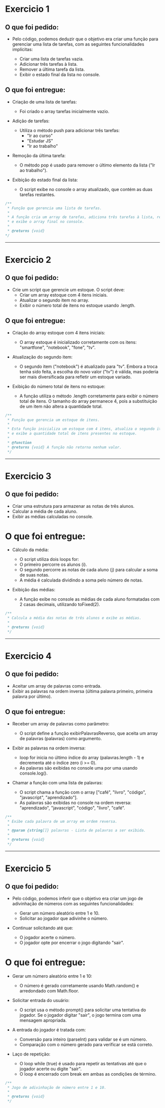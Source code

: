 # Exercicio 1

## O que foi pedido:

 - Pelo código, podemos deduzir que o objetivo era criar uma função para gerenciar uma lista de tarefas, com as seguintes funcionalidades implícitas:

   - Criar uma lista de tarefas vazia.
   - Adicionar três tarefas à lista.
   - Remover a última tarefa da lista.
   - Exibir o estado final da lista no console.

## O que foi entregue:

- Criação de uma lista de tarefas:
   - Foi criado o array tarefas inicialmente vazio.

 - Adição de tarefas:
   - Utiliza o método push para adicionar três tarefas:
      - "Ir ao curso"
      - "Estudar JS"
      - "Ir ao trabalho"

- Remoção da última tarefa:
   - O método pop é usado para remover o último elemento da lista ("Ir ao trabalho").

- Exibição do estado final da lista:
   - O script exibe no console o array atualizado, que contém as duas tarefas restantes.
 
```javascript
/**
 * Função que gerencia uma lista de tarefas.
 * 
 * A função cria um array de tarefas, adiciona três tarefas à lista, remove a última tarefa adicionada
 * e exibe o array final no console.
 * 
 * @returns {void} 
*/
```

--- 

# Exercicio 2
## O que foi pedido:

 - Crie um script que gerencie um estoque. O script deve:
    - Criar um array estoque com 4 itens iniciais.
    - Atualizar o segundo item no array.
    - Exibir o número total de itens no estoque usando .length.

## O que foi entregue:

 - Criação do array estoque com 4 itens iniciais:
     - O array estoque é inicializado corretamente com os itens: "smartfone", "notebook", "fone", "tv".

 - Atualização do segundo item:
    - O segundo item ("notebook") é atualizado para "tv". Embora a troca tenha sido feita, a escolha do novo valor ("tv") é válida, mas poderia ser mais diversificada para refletir um estoque variado.

 - Exibição do número total de itens no estoque:
    - A função utiliza o método .length corretamente para exibir o número total de itens. O tamanho do array permanece 4, pois a substituição de um item não altera a quantidade total.

```javascript
/**
 * Função que gerencia um estoque de itens.
 * 
 * Esta função inicializa um estoque com 4 itens, atualiza o segundo item no array 
 * e exibe a quantidade total de itens presentes no estoque.
 * 
 * @function
 * @returns {void} A função não retorna nenhum valor.
 */
```
---

# Exercicio 3

## O que foi pedido:

 - Criar uma estrutura para armazenar as notas de três alunos.
 - Calcular a média de cada aluno.
 - Exibir as médias calculadas no console.

# O que foi entregue:

 - Cálculo da média:
    - O script utiliza dois loops for:
    - O primeiro percorre os alunos (i).
    - O segundo percorre as notas de cada aluno (j) para calcular a soma de suas notas.
    - A média é calculada dividindo a soma pelo número de notas.

 - Exibição das médias:
    - A função exibe no console as médias de cada aluno formatadas com 2 casas decimais, utilizando toFixed(2).

```javascript
/**
 * Calcula a média das notas de três alunos e exibe as médias.
 *
 * @returns {void}
 */
```
---

# Exercicio 4

## O que foi pedido:

 - Aceitar um array de palavras como entrada.
 - Exibir as palavras na ordem inversa (última palavra primeiro, primeira palavra por último).

## O que foi entregue:

 - Receber um array de palavras como parâmetro:
    - O script define a função exibirPalavrasReverso, que aceita um array de palavras (palavras) como argumento.
 
 - Exibir as palavras na ordem inversa:
    -  loop for inicia no último índice do array (palavras.length - 1) e decrementa até o índice zero (i >= 0).
    - As palavras são exibidas no console uma por uma usando console.log().

 - Chamar a função com uma lista de palavras:
    - O script chama a função com o array ["café", "livro", "código", "javascript", "aprendizado"].
    - As palavras são exibidas no console na ordem reversa: "aprendizado", "javascript", "código", "livro", "café".

```javascript
/**
 * Exibe cada palavra de um array em ordem reversa.
 *
 * @param {string[]} palavras - Lista de palavras a ser exibida.
 *
 * @returns {void}
 */
```
---

# Exercicio 5 

## O que foi pedido:

 - Pelo código, podemos inferir que o objetivo era criar um jogo de adivinhação de números com as seguintes funcionalidades:
    - Gerar um número aleatório entre 1 e 10.
    - Solicitar ao jogador que adivinhe o número.

 - Continuar solicitando até que:
     - O jogador acerte o número.
     - O jogador opte por encerrar o jogo digitando "sair".


# O que foi entregue:

- Gerar um número aleatório entre 1 e 10:
    - O número é gerado corretamente usando Math.random() e arredondado com Math.floor.

 - Solicitar entrada do usuário:
    - O script usa o método prompt() para solicitar uma tentativa do jogador. Se o jogador digitar "sair", o jogo termina com uma mensagem apropriada.

 - A entrada do jogador é tratada com:
    - Conversão para inteiro (parseInt) para validar se é um número.
    - Comparação com o número gerado para verificar se está correto.

 - Laço de repetição:
    - O loop while (true) é usado para repetir as tentativas até que o jogador acerte ou digite "sair".
    - O loop é encerrado com break em ambas as condições de término.

```javascript
/**
 * Jogo de adivinhação de número entre 1 e 10.
 *
 * @returns {void}
 */
```

